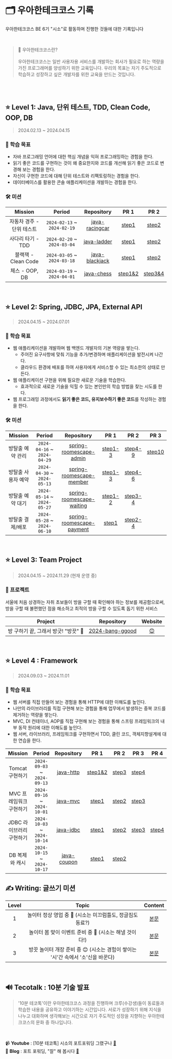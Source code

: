 # 🗂️ 우아한테크코스 기록

우아한테크코스 BE 6기 "시소"로 활동하며 진행한 것들에 대한 기록입니다

<br>

> 🚀 우아한테크코스란?
<br><br>우아한테크코스는 일반 사용자용 서비스를 개발하는 회사가 필요로 하는 역량을 가진 프로그래머를 양성하기 위한 교육입니다. 우리의 목표는 자기 주도적으로 학습하고 성장하고 싶은 개발자를 위한 교육을 만드는 것입니다.

<br>
<br>

## ⭐ Level 1: Java, 단위 테스트, TDD, Clean Code, OOP, DB

> 2024.02.13 ~ 2024.04.15


### 🎯 학습 목표 
- 자바 프로그래밍 언어에 대한 핵심 개념을 익혀 프로그래밍하는 경험을 한다.
- 읽기 좋은 코드를 구현하는 것이 왜 중요한지와 코드를 개선해 읽기 좋은 코드로 변경해 보는 경험을 한다.
- 자신이 구현한 코드에 대해 단위 테스트와 리팩토링하는 경험을 한다.
- 데이터베이스를 활용한 콘솔 애플리케이션을 개발하는 경험을 한다.


### 🛠️ 미션 

|      Mission      |           Period            |                             Repository                             |                                 PR 1                                  |                                  PR 2                                 |
| :---------------: | :-------------------------: | :----------------------------------------------------------------: | :-----------------------------------------------------------------------: | :------------------------------------------------------------------------: |
| 자동차 경주 - 단위 테스트 <br>  | `2024-02-13` ~ `2024-02-19` |  [java-racingcar](https://github.com/shin-jisong/java-racingcar)   | [step1](https://github.com/woowacourse/java-racingcar/pull/683)  |  [step2](https://github.com/woowacourse/java-racingcar/pull/783)  |
|     사다리 타기 - TDD <br>     | `2024-02-20` ~ `2024-03-04` |   [java-ladder](https://github.com/shin-jisong/java-ladder)    |   [step1](https://github.com/woowacourse/java-ladder/pull/271)    |    [step2](https://github.com/woowacourse/java-ladder/pull/350)    |
| 블랙잭 - Clean Code <br> | `2024-03-05` ~ `2024-03-18` |    [java-blackjack](https://github.com/shin-jisong/java-blackjack)     |    [step1](https://github.com/woowacourse/java-blackjack/pull/603)     |    [step2](https://github.com/woowacourse/java-blackjack/pull/700)     |
| 체스 - OOP, DB <br>   | `2024-03-19` ~ `2024-04-01` | [java-chess](https://github.com/shin-jisong/java-chess) | [step1&2](https://github.com/woowacourse/java-chess/pull/651) | [step3&4](https://github.com/woowacourse/java-chess/pull/754) |

<br>


## ⭐ Level 2: Spring, JDBC, JPA, External API

> 2024.04.15 ~ 2024.07.01

### 🎯 학습 목표 

- 웹 애플리케이션을 개발하며 웹 백엔드 개발자의 기본 역량을 쌓는다.
  - 주어진 요구사항에 맞춰 기능을 추가/변경하며 애플리케이션을 발전시켜 나간다. 
  - 클라우드 환경에 배포를 하여 사용자에게 서비스할 수 있는 최소한의 상태로 만든다. 
- 웹 애플리케이션 구현을 위해 필요한 새로운 기술을 학습한다.
  - 효과적으로 새로운 기술을 익힐 수 있는 본인만의 학습 방법을 찾는 시도를 한다.
- 웹 프로그래밍 과정에서도 **읽기 좋은 코드, 유지보수하기 좋은 코드**를 작성하는 경험을 한다. 

### 🛠️ 미션 

|      Mission      |           Period            |                             Repository                             |                                 PR 1                                  |                                  PR 2                                 |                                 PR 3                                 |
| :---------------: | :-------------------------: | :----------------------------------------------------------------: | :-----------------------------------------------------------------------: | :------------------------------------------------------------------------: | :------------------------------------------------------------------------: |
| 방탈출 예약 관리 <br>  | `2024-04-16` ~ `2024-04-29` |  [spring-roomescape-admin](https://github.com/shin-jisong/spring-roomescape-admin)   | [step1-3](https://github.com/woowacourse/spring-roomescape-admin/pull/60)  |  [step4-9](https://github.com/woowacourse/spring-roomescape-admin/pull/129)  |  [step10](https://github.com/woowacourse/spring-roomescape-admin/pull/192)  |
| 방탈출 사용자 예약 <br>     | `2024-04-30` ~ `2024-05-13` |   [spring-roomescape-member](https://github.com/shin-jisong/spring-roomescape-member)    |   [step1-3](https://github.com/woowacourse/spring-roomescape-member/pull/36)    |    [step4-6](https://github.com/woowacourse/spring-roomescape-member/pull/127)    |    |
| 방탈출 예약 대기 <br> | `2024-05-14` ~ `2024-05-27` |    [spring-roomescape-waiting](https://github.com/shin-jisong/spring-roomescape-waiting)     |    [step1-2](https://github.com/woowacourse/spring-roomescape-waiting/pull/76)     |    [step3-4](https://github.com/woowacourse/spring-roomescape-waiting/pull/134)     |    |
| 방탈출 결제/배포 <br>   | `2024-05-28` ~ `2024-06-10` | [spring-roomescape-payment](https://github.com/shin-jisong/spring-roomescape-payment) | [step1](https://github.com/woowacourse/spring-roomescape-payment/pull/18) | [step2-4](https://github.com/woowacourse/spring-roomescape-payment/pull/104) | |


<br>


## ⭐ Level 3: Team Project

> 2024.04.15 ~ 2024.11.29 (현재 운영 중)

### 🎯 프로젝트 

서울에 처음 상경하는 자취 초보들이 방을 구할 때 확인해야 하는 정보를 제공함으로써,  
방을 구할 때 불편했던 점을 해소하고 최적의 방을 구할 수 있도록 돕기 위한 서비스

|          Project           |                             Repository                              |               Website                |
| :------------------------: | :-----------------------------------------------------------------: |  :-----------------------------------: |
| 방 구하기 끝, 그래서 방긋! "방끗" 🏡 | [2024-bang-ggood](https://github.com/woowacourse-teams/2024-bang-ggood) | [😊](https://bang-ggood.com) |


<br>

## ⭐ Level 4 : Framework

> 2024.09.03 ~ 2024.11.01

### 🎯 학습 목표 
- 웹 서버를 직접 만들어 보는 경험을 통해 HTTP에 대한 이해도를 높인다.
- 나만의 라이브러리를 직접 구현해 보는 경험을 통해 업무에서 발생하는 중복 코드를 제거하는 역량을 쌓는다.
- MVC, DI 컨테이너, AOP를 직접 구현해 보는 경험을 통해 스프링 프레임워크의 내부 동작 원리에 대한 이해도를 높인다.
- 웹 서버, 라이브러리, 프레임워크를 구현하면서 TDD, 클린 코드, 객체지향설계에 대한 연습을 한다.

|      Mission      |           Period            |                             Repository                             |                                 PR 1                                  |                                  PR 2                                 |                                 PR 3                                 |                                 PR 4                                 |
| :---------------: | :-------------------------: | :----------------------------------------------------------------: | :-----------------------------------------------------------------------: | :------------------------------------------------------------------------: | :------------------------------------------------------------------------: | :------------------------------------------------------------------------: |
| Tomcat 구현하기 <br>  | `2024-09-03` ~ `2024-09-13` |  [java-http](https://github.com/shin-jisong/java-http)   | [step1&2](https://github.com/woowacourse/java-http/pull/524)  |  [step3](https://github.com/woowacourse/java-http/pull/632)  |  [step4](https://github.com/woowacourse/java-http/pull/682)  |    |
| MVC 프레임워크 구현하기 <br>     | `2024-09-16` ~ `2024-10-01` |   [java-mvc](https://github.com/shin-jisong/java-mvc)    |   [step1](https://github.com/woowacourse/java-mvc/pull/700)    |    [step2](https://github.com/woowacourse/java-mvc/pull/787)    | [step3](https://github.com/woowacourse/java-mvc/pull/827)   |    |
| JDBC 라이브러리 구현하기 <br> | `2024-10-03` ~ `2024-10-14` |    [java-jdbc](https://github.com/shin-jisong/java-jdbc)     |    [step1](https://github.com/woowacourse/java-jdbc/pull/657)     |    [step2](https://github.com/woowacourse/java-jdbc/pull/714)     |  [step3](https://github.com/woowacourse/java-jdbc/pull/790)  |  [step4](https://github.com/woowacourse/java-jdbc/pull/876)  |
| DB 복제와 캐시 <br>   | `2024-10-15` ~ `2024-10-17` | [java-coupon](https://github.com/shin-jisong/java-coupon) | [step1](https://github.com/woowacourse/java-coupon/pull/52) | [step2](https://github.com/woowacourse/java-coupon/pull/123) | |  |


## ✍️ Writing: 글쓰기 미션 

| Level  |                     Topic                     |                                                          Content                                                           |
| :----: | :-------------------------------------------: | :------------------------------------------------------------------------------------------------------------------------: |
| 1 <br> |           놀이터 정상 영업 중 🎡 (시소는 미끄럼틀도, 정글짐도 동료?)           |        [본문](https://github.com/shin-jisong/woowa-writing/blob/Level1/Level1.md)        |
| 2 <br> |           놀이터 봄 맞이 이벤트 준비 중 🌸 (시소는 해낼 것이다!)               |        [본문](https://github.com/shin-jisong/woowa-writing/blob/Level2/Level2.md)        |
| 3 <br> |           방끗 놀이터 개장 준비 중 😊 (시소는 경험이 쌓이는 '시'간 속에서 '소'신을 바꾼다)               | [본문](https://github.com/shin-jisong/woowa-writing/blob/Level3/Level3.md) |

<br>

## 🔊 Tecotalk : 10분 기술 발표
> '10분 테코톡'이란 우아한테크코스 과정을 진행하며 크루(수강생)들이 동료들과 학습한 내용을 공유하고 이야기하는 시간입니다. 서로가 성장하기 위해 지식을 나누고 대화하며 생각해보는 시간으로 자기 주도적인 성장을 지향하는 우아한테크코스의 문화 중 하나입니다.

<br>

📹 **Youtube** : [10분 테코톡] 시소의 포트포워딩 그랬구나 [🔗](https://www.youtube.com/watch?v=uZdUO9Oi7DA&t=9s)
<br>
📜 **Blog** : 포트 포워딩, "잘" 해 봅시다 [🔗](https://velog.io/@shin-jisong/%ED%8F%AC%ED%8A%B8-%ED%8F%AC%EC%9B%8C%EB%94%A9-%EC%9E%98-%ED%95%B4-%EB%B4%85%EC%8B%9C%EB%8B%A4)

